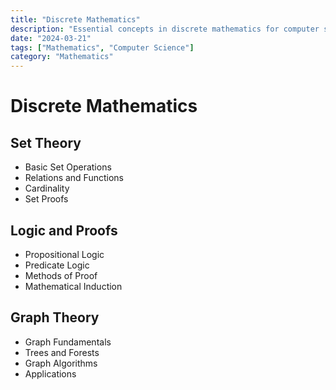 ```yaml
---
title: "Discrete Mathematics"
description: "Essential concepts in discrete mathematics for computer science"
date: "2024-03-21"
tags: ["Mathematics", "Computer Science"]
category: "Mathematics"
---
```


# Discrete Mathematics

## Set Theory
- Basic Set Operations
- Relations and Functions
- Cardinality
- Set Proofs

## Logic and Proofs
- Propositional Logic
- Predicate Logic
- Methods of Proof
- Mathematical Induction

## Graph Theory
- Graph Fundamentals
- Trees and Forests
- Graph Algorithms
- Applications 